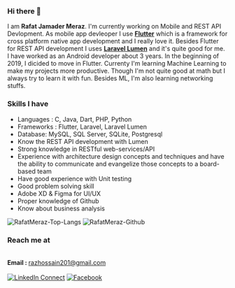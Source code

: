 ### Hi there 👋

I am <strong>Rafat Jamader Meraz</strong>. I'm currently working on Mobile and REST API Devlopment. As mobile app devleoper I use <strong>[Flutter](https://flutter.dev/)</strong> which is a framework for cross platform native app development and I really love it. Besides Flutter for REST API development I uses <strong>[Laravel Lumen](https://lumen.laravel.com/)</strong> and it's quite good for me. 
I have worked as an Android developer about 3 years. In the beginning of 2019, I dicided to move in Flutter.
Currenty I'm learning Machine Learning to make my projects more productive. Though I'm not quite good at math but I always try to learn it with fun. Besides ML, I'm also learning networking stuffs. 

### Skills I have
- Languages : C, Java, Dart, PHP, Python
- Frameworks : Flutter, Laravel, Laravel Lumen
- Database: MySQL, SQL Server, SQLite, Postgresql
- Know the REST API development with Lumen
- Strong knowledge in RESTful web-services/API
- Experience with architecture design concepts and techniques and have the ability to communicate and evangelize those concepts to a board-based team 
- Have good experience with Unit testing
- Good problem solving skill 
- Adobe XD & Figma for UI/UX
- Proper knowledge of Github
- Know about business analysis

<p align="left"> <img src="https://github-readme-stats.vercel.app/api/top-langs/?username=RafatMeraz&layout=compact" alt="RafatMeraz-Top-Langs" /> <img src="https://github-readme-stats.vercel.app/api?username=RafatMeraz&show_icons=true" alt="RafatMeraz-Github" /> </h1>

### Reach me at
<br><strong>Email : </strong> razhossain201@gmail.com<br><br>[![LinkedIn Connect](https://img.shields.io/badge/%20-Connect-black?color=14171A&labelColor=212121&logo=linkedin&logoColor=ffffff)](https://www.linkedin.com/in/rafatjamadermaraz/)&#9;[![Facebook](https://img.shields.io/badge/%20-Follow-black?color=14171A&labelColor=050404&logo=facebook&logoColor=ffffff)](https://www.facebook.com/profile.php?id=100009781590567)
